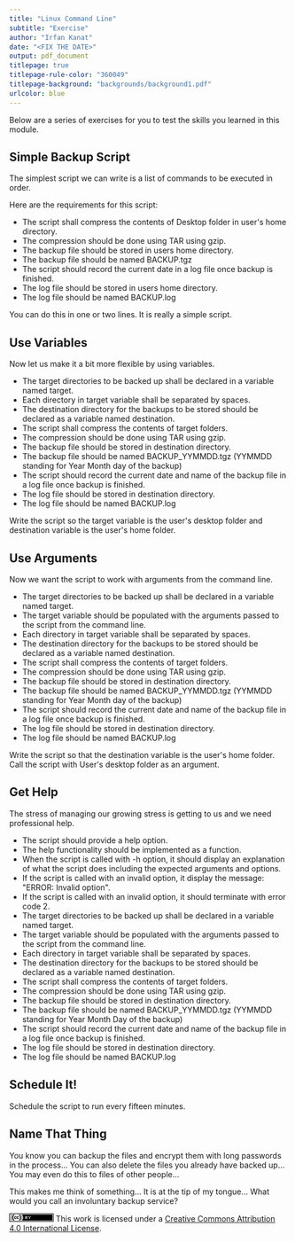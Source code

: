 ```yaml
---
title: "Linux Command Line"
subtitle: "Exercise"
author: "Irfan Kanat"
date: "<FIX THE DATE>"
output: pdf_document
titlepage: true
titlepage-rule-color: "360049"
titlepage-background: "backgrounds/background1.pdf"
urlcolor: blue
---
```


Below are a series of exercises for you to test the skills you learned in this module.

## Simple Backup Script

The simplest script we can write is a list of commands to be executed in order.

Here are the requirements for this script:

* The script shall compress the contents of Desktop folder in user's home directory.
* The compression should be done using TAR using gzip.
* The backup file should be stored in users home directory.
* The backup file should be named BACKUP.tgz
* The script should record the current date in a log file once backup is finished.
* The log file should be stored in users home directory.
* The log file should be named BACKUP.log

You can do this in one or two lines. It is really a simple script.

## Use Variables

Now let us make it a bit more flexible by using variables.

* The target directories to be backed up shall be declared in a variable named target.
* Each directory in target variable shall be separated by spaces.
* The destination directory for the backups to be stored should be declared as a variable named destination.
* The script shall compress the contents of target folders.
* The compression should be done using TAR using gzip.
* The backup file should be stored in destination directory.
* The backup file should be named BACKUP_YYMMDD.tgz (YYMMDD standing for Year Month day of the backup)
* The script should record the current date and name of the backup file in a log file once backup is finished.
* The log file should be stored in destination directory.
* The log file should be named BACKUP.log

Write the script so the target variable is the user's desktop folder and destination variable is the user's home folder.

## Use Arguments

Now we want the script to work with arguments from the command line.

* The target directories to be backed up shall be declared in a variable named target.
* The target variable should be populated with the arguments passed to the script from the command line.
* Each directory in target variable shall be separated by spaces.
* The destination directory for the backups to be stored should be declared as a variable named destination.
* The script shall compress the contents of target folders.
* The compression should be done using TAR using gzip.
* The backup file should be stored in destination directory.
* The backup file should be named BACKUP_YYMMDD.tgz (YYMMDD standing for Year Month day of the backup)
* The script should record the current date and name of the backup file in a log file once backup is finished.
* The log file should be stored in destination directory.
* The log file should be named BACKUP.log

Write the script so that the destination variable is the user's home folder. Call the script with User's desktop folder as an argument.

## Get Help

The stress of managing our growing stress is getting to us and we need professional help.

* The script should provide a help option.
* The help functionality should be implemented as a function.
* When the script is called with -h option, it should display an explanation of what the script does including the expected arguments and options.
* If the script is called with an invalid option, it display the message: "ERROR: Invalid option".
* If the script is called with an invalid option, it should terminate with error code 2.
* The target directories to be backed up shall be declared in a variable named target.
* The target variable should be populated with the arguments passed to the script from the command line.
* Each directory in target variable shall be separated by spaces.
* The destination directory for the backups to be stored should be declared as a variable named destination.
* The script shall compress the contents of target folders.
* The compression should be done using TAR using gzip.
* The backup file should be stored in destination directory.
* The backup file should be named BACKUP_YYMMDD.tgz (YYMMDD standing for Year Month Day of the backup)
* The script should record the current date and name of the backup file in a log file once backup is finished.
* The log file should be stored in destination directory.
* The log file should be named BACKUP.log

## Schedule It!

Schedule the script to run every fifteen minutes.

## Name That Thing

You know you can backup the files and encrypt them with long passwords in the process... You can also delete the files you already have backed up... You may even do this to files of other people... 

This makes me think of something... It is at the tip of my tongue... What would you call an involuntary backup service?

![CC4](CC4.png) This work is licensed under a [Creative Commons Attribution 4.0 International License](http://creativecommons.org/licenses/by/4.0/).